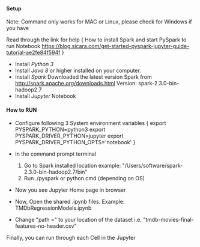 #### Setup ####

Note: Command only works for MAC or Linux, please check for Windows if you have

Read through the link for help
{
    How to install Spark and start PySpark to run Notebook
    https://blog.sicara.com/get-started-pyspark-jupyter-guide-tutorial-ae2fe84f594f
}

* Install *Python 3*
* Install *Java 8* or higher installed on your computer.
* Install *Spark* Downloaded the latest version Spark
    from http://spark.apache.org/downloads.html
    Version: spark-2.3.0-bin-hadoop2.7
* Install *Jupyter* Notebook

#### How to RUN #########
* Configure following 3 System environment variables
{
    export PYSPARK_PYTHON=python3
    export PYSPARK_DRIVER_PYTHON=jupyter
    export PYSPARK_DRIVER_PYTHON_OPTS='notebook'
}

* In the command prompt terminal
    1. Go to Spark installed location
        example: "/Users/software/spark-2.3.0-bin-hadoop2.7/bin"
    2. Run ./pyspark or python.cmd (depending on OS)

* Now you see Jupyter Home page in browser

* Now, Open the shared .ipynb files. Example: TMDbRegressionModels.ipynb
* Change "path =" to your location of the dataset i.e. "tmdb-movies-final-features-no-header.csv"

Finally, you can run through each Cell in the Jupyter



